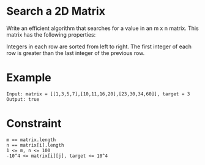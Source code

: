 # Search a 2D Matrix

Write an efficient algorithm that searches for a value in an m x n matrix. This matrix has the following properties:

Integers in each row are sorted from left to right.
The first integer of each row is greater than the last integer of the previous row.

# Example

```
Input: matrix = [[1,3,5,7],[10,11,16,20],[23,30,34,60]], target = 3
Output: true
```

# Constraint

```
m == matrix.length
n == matrix[i].length
1 <= m, n <= 100
-10^4 <= matrix[i][j], target <= 10^4
```